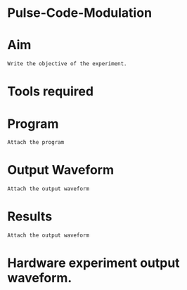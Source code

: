 # Pulse-Code-Modulation
# Aim
```
Write the objective of the experiment.
```
# Tools required
# Program
```
Attach the program
```
# Output Waveform
```
Attach the output waveform
```
# Results
```
Attach the output waveform
```
# Hardware experiment output waveform.
